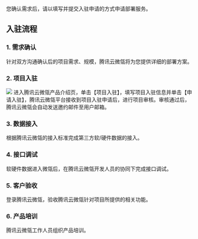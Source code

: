 您确认需求后，请以填写并提交入驻申请的方式申请部署服务。

## 入驻流程

### 1.	需求确认

针对双方沟通确认后的项目需求、规模，腾讯云微瓴将为您提供详细的部署方案。

### 2.	项目入驻

![](https://main.qcloudimg.com/raw/6974662e733fbb27c1b3fecd4ea5551d.png)
进入腾讯云微瓴产品介绍页，单击【项目入驻】，填写项目入驻信息并单击【申请入驻】，腾讯云微瓴平台接收到项目入驻申请后，进行项目审核。审核通过后，腾讯云微瓴会自动发送邀约邮件至用户邮箱。

### 3.	数据接入

根据腾讯云微瓴的接入标准完成第三方软/硬件数据的接入。

### 4.	接口调试

软硬件数据进入微瓴后，在腾讯云微瓴开发人员的协同下完成接口调试。

### 5.	客户验收

登录腾讯云微瓴，验收腾讯云微瓴针对项目所提供的相关功能。

### 6.	产品培训

腾讯云微瓴工作人员组织产品培训。

